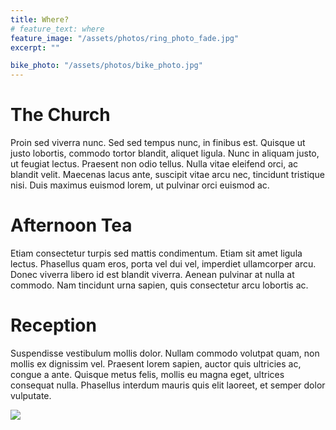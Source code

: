 ```yaml
---
title: Where?
# feature_text: where
feature_image: "/assets/photos/ring_photo_fade.jpg"
excerpt: ""

bike_photo: "/assets/photos/bike_photo.jpg"
---
```


# The Church

Proin sed viverra nunc. Sed sed tempus nunc, in finibus est. Quisque ut justo lobortis, commodo tortor blandit, aliquet ligula. Nunc in aliquam justo, ut feugiat lectus. Praesent non odio tellus. Nulla vitae eleifend orci, ac blandit velit. Maecenas lacus ante, suscipit vitae arcu nec, tincidunt tristique nisi. Duis maximus euismod lorem, ut pulvinar orci euismod ac.

<!-- We will be getting married at {{site.church_time}} at {{site.church}}. Please arrive and be seated by {{site.arrival_time}}. We will send out more information nearer the day with respect to arriving and parking.

<center>
<iframe src="https://www.google.com/maps/embed?pb=!1m18!1m12!1m3!1d2496.221427143065!2d0.5783530160768495!3d51.27024307959688!2m3!1f0!2f0!3f0!3m2!1i1024!2i768!4f13.1!3m3!1m2!1s0x47df2de60ae672b1%3A0x421b217d1c8aab08!2sHoly%20Cross%20Church%2C%20Bearsted!5e0!3m2!1sen!2suk!4v1651874727530!5m2!1sen!2suk" width="600" height="450" style="border:0;" allowfullscreen="" loading="lazy" referrerpolicy="no-referrer-when-downgrade"></iframe>
</center> -->

# Afternoon Tea

Etiam consectetur turpis sed mattis condimentum. Etiam sit amet ligula lectus. Phasellus quam eros, porta vel dui vel, imperdiet ullamcorper arcu. Donec viverra libero id est blandit viverra. Aenean pulvinar at nulla at commodo. Nam tincidunt urna sapien, quis consectetur arcu lobortis ac.

<!-- The church service will be followed by tea, coffee and cake. Weather permitting this will take place in Bearsted; we will advise nearer the time as we may move this to the reception venue.

We would be most grateful if some guests who enjoy baking could bring along some cake for this. -->

# Reception

Suspendisse vestibulum mollis dolor. Nullam commodo volutpat quam, non mollis ex dignissim vel. Praesent lorem sapien, auctor quis ultricies ac, congue a ante. Quisque metus felis, mollis eu magna eget, ultrices consequat nulla. Phasellus interdum mauris quis elit laoreet, et semper dolor vulputate.

<!-- We will be hosting a reception at {{site.reception_venue}} at {{site.reception_time}}. More details will follow, however we expect this will consist of a dinner and a dance.

If people are without cars, please let us know and we'll do our best to find a lift to the hall. Likewise if you have space in your car that you'd be willing to offer, let us know.

<center>
<iframe src="https://www.google.com/maps/embed?pb=!1m18!1m12!1m3!1d2497.6512192744362!2d0.6798047159177791!3d51.243918037754206!2m3!1f0!2f0!3f0!3m2!1i1024!2i768!4f13.1!3m3!1m2!1s0x47df296a49f61b3d%3A0x5b2f19dcf41dd575!2sHarrietsham%20Village%20Hall!5e0!3m2!1sen!2suk!4v1651874798218!5m2!1sen!2suk" width="600" height="450" style="border:0;" allowfullscreen="" loading="lazy" referrerpolicy="no-referrer-when-downgrade"></iframe>
</center> -->

<img
src="{{ page.bike_photo | prepend: site.baseurl | replace: '//', '/' }}"
/>
